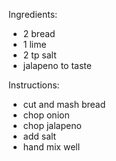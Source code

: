 Ingredients:
- 2 bread
- 1 lime
- 2 tp salt
- jalapeno to taste

Instructions:
- cut and mash bread
- chop onion
- chop jalapeno
- add salt
- hand mix well

